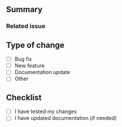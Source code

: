 ## Summary

<!-- Brief description of changes -->

### Related issue

<!-- Mention any relevant issues like #123 -->

## Type of change

- [ ] Bug fix
- [ ] New feature
- [ ] Documentation update
- [ ] Other

## Checklist

- [ ] I have tested my changes
- [ ] I have updated documentation (if needed)